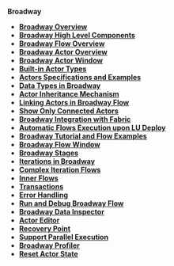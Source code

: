 <strong>Broadway<strong>

<ul>
<li><a href="01_broadway_overview.md">Broadway Overview</a></li>
<li><a href="02_broadway_high_level_components.md">Broadway High Level Components</a></li>
<li><a href="02a_broadway_flow_overview.md">Broadway Flow Overview</a></li>
<li><a href="03_broadway_actor.md">Broadway Actor Overview</a></li>
<li><a href="03_broadway_actor_window.md">Broadway Actor Window</a></li>
<li><a href="04_built_in_actor_types.md">Built-in Actor Types</a></li>
<li><a href="actors/README.md">Actors Specifications and Examples</a></li>
<li><a href="05_data_types.md">Data Types in Broadway</a></li>
<li><a href="06_export_actor.md">Actor Inheritance Mechanism</a></li>
<li><a href="07_broadway_flow_linking_actors.md">Linking Actors in Broadway Flow</a></li>  
<li><a href="08_show_only_connected_actors.md">Show Only Connected Actors</a></li>  
<studio><li><a href="09_broadway_integration_with_Fabric.md">Broadway Integration with Fabric</a></li></studio>
<web><li><a href="09_broadway_integration_with_Fabric.md">Automatic Flows Execution upon LU Deploy</a></li></web>
<li><a href="17_tutorial_and_flow_examples.md">Broadway Tutorial and Flow Examples</a></li>
<li><a href="18_broadway_flow_window.md">Broadway Flow Window</a></li>
<li><a href="19_broadway_flow_stages.md">Broadway Stages</a></li>
<li><a href="21_iterations.md">Iterations in Broadway</a></li>
<li><a href="21a_complex_iteration_flows.md">Complex Iteration Flows</a></li>
<li><a href="22_broadway_flow_inner_flows.md">Inner Flows</a></li>
<li><a href="23_transactions.md">Transactions</a></li>
<li><a href="24_error_handling.md">Error Handling</a></li>
<li><a href="25_broadway_flow_window_run_and_debug_flow.md">Run and Debug Broadway Flow</a></li>
<li><a href="27_broadway_data_inspection.md">Broadway Data Inspector</a></li>
<li><a href="28_actor_editor.md">Actor Editor</a></li>
<li><a href="29_recovery_point.md">Recovery Point</a></li>
<li><a href="30_support_parallel_execution.md">Support Parallel Execution</a></li>
<li><a href="31_broadway_profiler.md">Broadway Profiler</a></li>
<li><a href="32_reset_actor_state.md">Reset Actor State</a></li>
</ul>

